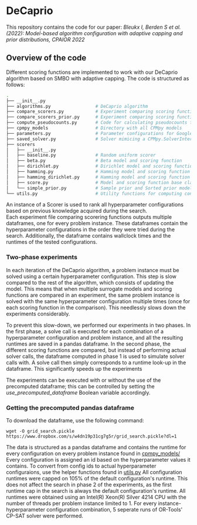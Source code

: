 # DeCaprio
This repository contains the code for our paper:
*Bleukx I, Berden S et al. (2022): Model-based algorithm configuration with adaptive capping and prior distributions, CPAIOR 2022*

## Overview of the code
Different scoring functions are implemented to work with our DeCaprio algorithm based on SMBO with adaptive capping.
The code is structured as follows:

```bash
.
├── __init__.py                 
├── algorithms.py                 # DeCaprio algorithm
├── compare_scorers.py            # Experiment comparing scoring functions with a uniform prior
├── compare_scorers_prior.py      # Experiment comparing scoring functions with an informed prior
├── compute_pseudocounts.py       # Code for calculating pseudocounts from precomputed grid search data
├── cpmpy_models                  # Directory with all CPMpy models
├── parameters.py                 # Parameter configurations for Google's OR-tools' CP-SAT solver
├── saved_solver.py               # Solver mimicing a CPMpy.SolverInterface
├── scorers       
│   ├── __init__.py
│   ├── baseline.py               # Random uniform scorer
│   ├── beta.py                   # Beta model and scoring function 
│   ├── dirichlet.py              # Dirichlet model and scoring function
│   ├── hamming.py                # Hamming model and scoring function
│   ├── hamming_dirichlet.py      # Hamming model and scoring function with Dirichlet tie-breaking
│   ├── score.py                  # Model and scoring function base class
│   └── simple_prior.py           # Sample prior and Sorted prior models and scoring function
└── utils.py                      # Utility functions for computing config ids
```

An instance of a Scorer is used to rank all hyperparameter configurations based on previous knowledge acquired during the search. <br>
Each experiment file comparing scorering functions outputs multiple dataframes, one for every problem instance. These dataframes contain the hyperparameter configurations in the order they were tried during the search. Additionally, the dataframe contains wallclock times and the runtimes of the tested configurations.

### Two-phase experiments
In each iteration of the DeCaprio algorithm, a problem instance must be solved using a certain hyperparameter configuration. This step is slow compared to the rest of the algorithm, which consists of updating the model. This means that when multiple surrogate models and scoring functions are compared in an experiment, the same problem instance is solved with the same hyperparameter configuration multiple times (once for each scoring function in the comparison). This needlessly slows down the experiments considerably.  

To prevent this slow-down, we performed our experiments in two phases. In the first phase, a solve call is executed for each combination of a hyperparameter configuration and problem instance, and all the resulting runtimes are saved in a pandas dataframe. In the second phase, the different scoring functions are compared, but instead of performing actual solver calls, the dataframe computed in phase 1 is used to simulate solver calls with. A solve call then simply corresponds to a runtime look-up in the dataframe. This significantly speeds up the experiments

The experiments can be executed with or without the use of the precomputed dataframe; this can be controlled by setting the *use_precomputed_dataframe* Boolean variable accordingly.

### Getting the precomputed pandas dataframe
To download the dataframe, use the following command:
```console
wget -O grid_search.pickle https://www.dropbox.com/s/w4dn19p31cg7g5r/grid_search.pickle?dl=1
```

The data is structured as a pandas dataframe and contains the runtime for every configuration on every problem instance found in [cpmpy_models/](/cpmpy_models)
Every configuration is assigned an id based on the hyperparameter values it contains. To convert from config ids to actual hyperparameter configuraions, use the helper functions found in [utils.py](/utils.py)
All configuration runtimes were capped on 105% of the default configuration's runtime. This does not affect the search in phase 2 of the experiments, as the first runtime cap in the search is always the default configuration's runtime.
All runtimes were obtained using an Intel(R) Xeon(R) Silver 4214 CPU with the number of threads per problem instance limited to 1.
For every instance-hyperparameter configuration combination, 5 seperate runs of OR-Tools' CP-SAT solver were performed.




